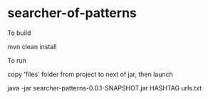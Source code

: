 # searcher-of-patterns

To build

mvn clean install

To run 

copy 'files' folder from project to next of jar, then launch

java -jar searcher-patterns-0.0.1-SNAPSHOT.jar HASHTAG urls.txt
